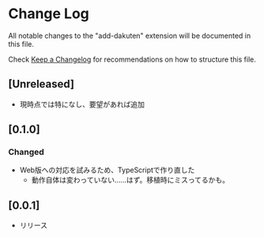 # Change Log

All notable changes to the "add-dakuten" extension will be documented in this file.

Check [Keep a Changelog](http://keepachangelog.com/) for recommendations on how to structure this file.

## [Unreleased]
- 現時点では特になし、要望があれば追加

## [0.1.0] 
### Changed
- Web版への対応を試みるため、TypeScriptで作り直した
    - 動作自体は変わっていない……はず。移植時にミスってるかも。

## [0.0.1]
- リリース
